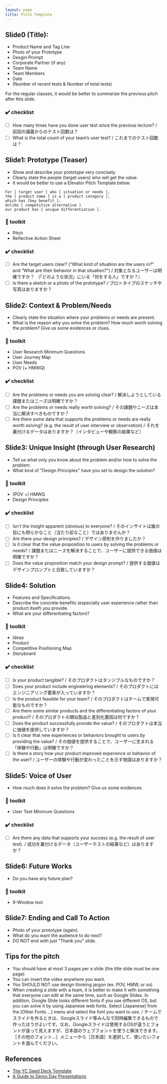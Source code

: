 ```yaml
---
layout: page
title: Pitch Template
---
```


## Slide0 (Title):
- Product Name and Tag Line
- Photo of your Prototype
- Desgin Prompt
- Corporate Partner (if any)
- Team Name
- Team Members
- Date
- (Number of recent tests & Number of total tests)

For the regular classes, it would be better to summarize the previous pitch after this slide.

### ✔️ checklist

* [ ] How many times have you done user test since the previous lecture? / 前回の講義からのテスト回数は？
* [ ] What is the total count of your team’s user test? / これまでのテスト回数は？

## Slide1: Prototype (Teaser)
- Show and describe your prototype very concisely.
- Clearly state the people (target users) who will get the value.
- It would be better to use a Elevator Pitch Template below.

```
For [ target user ] who [ situation or needs ],
the [ product name ] is a [ product category ],
which has [key benefit ].
Unlike [ competitive alternative ]
our product has [ unique differentiation ].
```

### 🔨 toolkit
* Pitch
* Reflective Action Sheet

### ✔️ checklist
* [ ] Are the target users clear? (“What kind of situation are the users in?” and “What are their behavior in that situation?”) / 対象となるユーザーは明確ですか？ （「どのような状況」にいる「何をする人」ですか？）
* [ ] Is there a sketch or a photo of the prototype? / プロトタイプのスケッチや写真はありますか？

## Slide2: Context & Problem/Needs
- Clearly state the situation where your problems or needs are present.
- What is the reason why you solve the problem? How much worth solving the problem? Give us some evidences or clues.

### 🔨 toolkit
* User Research Minimum Questions
* User Journey Map
* User Needs
* POV (+ HMWQ)

### ✔️ checklist

* [ ] Are the problems or needs you are solving clear? / 解決しようとしている課題またはニーズは明確ですか？
* [ ] Are the problems or needs really worth solving? / その課題やニーズは本当に解決すべきものですか？
* [ ] Are there some data that supports the problems or needs are really worth solving? (e.g. the result of user interview or observation) / それを裏付けるデータはありますか？（インタビューや観察の結果など）

## Slide3: Unique Insight (through User Research)
- Tell us what only you know about the problem and/or how to solve the problem.
- What kind of "Design Principles" have you set to design the solution?

### 🔨 toolkit
* (POV +) HMWQ
* Design Principles

### ✔️ checklist

* [ ] Isn't the insight apparent (obvious) to everyone? / そのインサイトは誰の目にも明らかなこと（当たり前なこと）ではありませんか？
* [ ] Are there your design principles? / デザイン原則を作りましたか？
* [ ] Is it clear that the value proposition to users by solving the problems or needs? / 課題またはニーズを解決することで、ユーザーに提供できる価値は明確ですか？
* [ ] Does the value proposition match your design prompt? / 提供する価値はデザインプロンプトと合致していますか？

## Slide4: Solution
- Features and Specifications.
- Describe the concrete benefits (especially user experience rather than product itself) you provide. 
- What are your differentiating factors?

### 🔨 toolkit
* Ideas
* Product
* Competitive Positioning Map
* Storyboard

### ✔️ checklist

* [ ] Is your product tangible? / そのプロダクトはタンジブルなものですか？
* [ ] Does your product include engineering elements? / そのプロダクトにはエンジニアリング要素が入っていますか？
* [ ] Is the product feasible for your team? / そのプロダクトはチームで実現可能なものですか？
* [ ] Are there some similar products and the differentiating factors of your product? / そのプロダクトの類似製品と差別化要因は何ですか？
* [ ] Does the product successfully provide the value? / そのプロダクトは本当に価値を提供していますか？
* [ ] Is it clear that new experiences or behaviors brought to users by providing the value? / その価値を提供することで、ユーザーに生まれる「体験や行動」は明確ですか？
* [ ] Is there a story how your product improved experience or behavior of the user? / ユーザーの体験や行動が変わったことを示す物語はありますか？

## Slide5: Voice of User
- How much does it solve the problem? Give us some evidences.

### 🔨 toolkit
* User Test Minimum Questions

### ✔️ checklist

* [ ] Are there any data that supports your success (e.g. the result of user test). / 成功を裏付けるデータ（ユーザーテストの結果など）はありますか？

## Slide6: Future Works
- Do you have any future plan?

### 🔨 toolkit
* 9-Window tool

## Slide7: Ending and Call To Action
- Photo of your prototype (again).
- What do you want the audience to do next?
- DO NOT end with just "Thank you" slide.

## Tips for the pitch
- You should have at most 3 pages per a slide (the title slide must be one page)
- You can insert the video anywhere you want.
- You SHOULD NOT use design thinking jargon (ex. POV, HMW, or so)
- When creating a slide with a team, it is better to make it with something that everyone can edit at the same time, such as Google Slides. In addition, Google Slide looks different fonts if you use different OS, but you can solve it by using Japanese web fonts. Select [Japanese] from the [Other Fonts ...] menu and select the font you want to use. / チームでスライドを作るときは、Googleスライド等みんなで同時編集できるもので作ったほうがよいです。なお、Googleスライドは使用するOSが違うとフォントが違って見えますが、日本語のウェブフォントを使うと解決できます。［その他のフォント...］メニューから［日本語］を選択して、使いたいフォントを選んでください。



## References
- [The YC Seed Deck Template](https://blog.ycombinator.com/intro-to-the-yc-seed-deck/)
- [A Guide to Demo Day Presentations](https://blog.ycombinator.com/guide-to-demo-day-pitches/)
